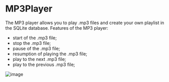 # MP3Player


The MP3 player allows you to play .mp3 files and create your own playlist in the SQLite database.
Features of the MP3 player:
- start of the .mp3 file;
- stop the .mp3 file;
- pause of the .mp3 file;
- resumption of playing the .mp3 file;
- play to the next .mp3 file;
- play to the previous .mp3 file;

![image](https://drive.google.com/file/d/1V_7na5jNIEQ2A11quKkUUX_JnTcBBIkZ/view?usp=sharing)
